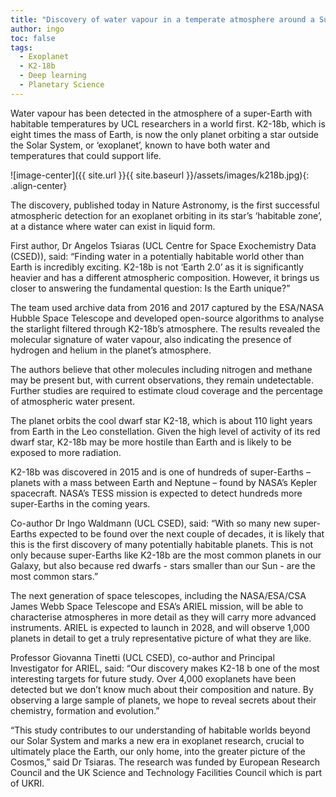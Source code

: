 ```yaml
---
title: "Discovery of water vapour in a temperate atmosphere around a Super-Earth"
author: ingo
toc: false
tags:
  - Exoplanet
  - K2-18b
  - Deep learning
  - Planetary Science
---
```


Water vapour has been detected in the atmosphere of a super-Earth with habitable temperatures by UCL researchers in a world first.
K2-18b, which is eight times the mass of Earth, is now the only planet orbiting a star outside the Solar System, or ‘exoplanet’, known to have both water and temperatures that could support life.

![image-center]({{ site.url }}{{ site.baseurl }}/assets/images/k218b.jpg){: .align-center}


The discovery, published today in Nature Astronomy, is the first successful atmospheric detection for an exoplanet orbiting in its star’s ‘habitable zone’, at a distance where water can exist in liquid form.

First author, Dr Angelos Tsiaras (UCL Centre for Space Exochemistry Data (CSED)), said: “Finding water in a potentially habitable world other than Earth is incredibly exciting. K2-18b is not ‘Earth 2.0’ as it is significantly heavier and has a different atmospheric composition. However, it brings us closer to answering the fundamental question: Is the Earth unique?”

The team used archive data from 2016 and 2017 captured by the ESA/NASA Hubble Space Telescope and developed open-source algorithms to analyse the starlight filtered through K2-18b’s atmosphere. The results revealed the molecular signature of water vapour, also indicating the presence of hydrogen and helium in the planet’s atmosphere.

The authors believe that other molecules including nitrogen and methane may be present but, with current observations, they remain undetectable. Further studies are required to estimate cloud coverage and the percentage of atmospheric water present.

The planet orbits the cool dwarf star K2-18, which is about 110 light years from Earth in the Leo constellation. Given the high level of activity of its red dwarf star, K2-18b may be more hostile than Earth and is likely to be exposed to more radiation.

K2-18b was discovered in 2015 and is one of hundreds of super-Earths – planets with a mass between Earth and Neptune – found by NASA’s Kepler spacecraft. NASA’s TESS mission is expected to detect hundreds more super-Earths in the coming years.

Co-author Dr Ingo Waldmann (UCL CSED), said: “With so many new super-Earths expected to be found over the next couple of decades, it is likely that this is the first discovery of many potentially habitable planets. This is not only because super-Earths like K2-18b are the most common planets in our Galaxy, but also because red dwarfs - stars smaller than our Sun - are the most common stars.”

The next generation of space telescopes, including the NASA/ESA/CSA James Webb Space Telescope and ESA’s ARIEL mission, will be able to characterise atmospheres in more detail as they will carry more advanced instruments. ARIEL is expected to launch in 2028, and will observe 1,000 planets in detail to get a truly representative picture of what they are like.

Professor Giovanna Tinetti (UCL CSED), co-author and Principal Investigator for ARIEL, said: “Our discovery makes K2-18 b one of the most interesting targets for future study. Over 4,000 exoplanets have been detected but we don’t know much about their composition and nature. By observing a large sample of planets, we hope to reveal secrets about their chemistry, formation and evolution.”

 “This study contributes to our understanding of habitable worlds beyond our Solar System and marks a new era in exoplanet research, crucial to ultimately place the Earth, our only home, into the greater picture of the Cosmos,” said Dr Tsiaras.
The research was funded by European Research Council and the UK Science and Technology Facilities Council which is part of UKRI.
